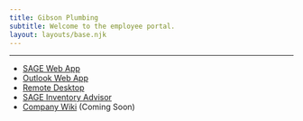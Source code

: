 ```yaml
---
title: Gibson Plumbing
subtitle: Welcome to the employee portal.
layout: layouts/base.njk
---
```

---
- [SAGE Web App](https://qa.gibsonplumbing.com/GibsonQA)
- [Outlook Web App](https://mail.gibsonplumbing.com/owa)
- [Remote Desktop](https://control.itsupport247.net)
- [SAGE Inventory Advisor](https://gibsonplumbing.sageinvadv.net)
- [Company Wiki](https://wiki.gibsonplumbing.com) (Coming Soon)
